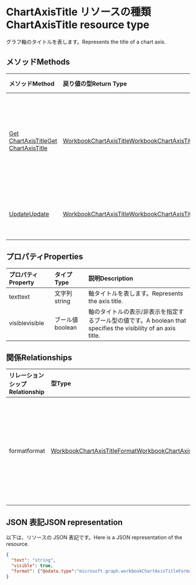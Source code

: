 # <a name="chartaxistitle-resource-type"></a><span data-ttu-id="78e11-101">ChartAxisTitle リソースの種類</span><span class="sxs-lookup"><span data-stu-id="78e11-101">ChartAxisTitle resource type</span></span>

<span data-ttu-id="78e11-102">グラフ軸のタイトルを表します。</span><span class="sxs-lookup"><span data-stu-id="78e11-102">Represents the title of a chart axis.</span></span>


## <a name="methods"></a><span data-ttu-id="78e11-103">メソッド</span><span class="sxs-lookup"><span data-stu-id="78e11-103">Methods</span></span>

| <span data-ttu-id="78e11-104">メソッド</span><span class="sxs-lookup"><span data-stu-id="78e11-104">Method</span></span>           | <span data-ttu-id="78e11-105">戻り値の型</span><span class="sxs-lookup"><span data-stu-id="78e11-105">Return Type</span></span>    |<span data-ttu-id="78e11-106">説明</span><span class="sxs-lookup"><span data-stu-id="78e11-106">Description</span></span>|
|:---------------|:--------|:----------|
|[<span data-ttu-id="78e11-107">Get ChartAxisTitle</span><span class="sxs-lookup"><span data-stu-id="78e11-107">Get ChartAxisTitle</span></span>](../api/chartaxistitle_get.md) | [<span data-ttu-id="78e11-108">WorkbookChartAxisTitle</span><span class="sxs-lookup"><span data-stu-id="78e11-108">WorkbookChartAxisTitle</span></span>](chartaxistitle.md) |<span data-ttu-id="78e11-109">chartAxisTitle オブジェクトのプロパティと関係を読み取ります。</span><span class="sxs-lookup"><span data-stu-id="78e11-109">Read properties and relationships of chartAxisTitle object.</span></span>|
|[<span data-ttu-id="78e11-110">Update</span><span class="sxs-lookup"><span data-stu-id="78e11-110">Update</span></span>](../api/chartaxistitle_update.md) | [<span data-ttu-id="78e11-111">WorkbookChartAxisTitle</span><span class="sxs-lookup"><span data-stu-id="78e11-111">WorkbookChartAxisTitle</span></span>](chartaxistitle.md)    |<span data-ttu-id="78e11-112">ChartAxisTitle オブジェクトを更新します。</span><span class="sxs-lookup"><span data-stu-id="78e11-112">Update ChartAxisTitle object.</span></span> |

## <a name="properties"></a><span data-ttu-id="78e11-113">プロパティ</span><span class="sxs-lookup"><span data-stu-id="78e11-113">Properties</span></span>
| <span data-ttu-id="78e11-114">プロパティ</span><span class="sxs-lookup"><span data-stu-id="78e11-114">Property</span></span>     | <span data-ttu-id="78e11-115">タイプ</span><span class="sxs-lookup"><span data-stu-id="78e11-115">Type</span></span>   |<span data-ttu-id="78e11-116">説明</span><span class="sxs-lookup"><span data-stu-id="78e11-116">Description</span></span>|
|:---------------|:--------|:----------|
|<span data-ttu-id="78e11-117">text</span><span class="sxs-lookup"><span data-stu-id="78e11-117">text</span></span>|<span data-ttu-id="78e11-118">文字列</span><span class="sxs-lookup"><span data-stu-id="78e11-118">string</span></span>|<span data-ttu-id="78e11-119">軸タイトルを表します。</span><span class="sxs-lookup"><span data-stu-id="78e11-119">Represents the axis title.</span></span>|
|<span data-ttu-id="78e11-120">visible</span><span class="sxs-lookup"><span data-stu-id="78e11-120">visible</span></span>|<span data-ttu-id="78e11-121">ブール値</span><span class="sxs-lookup"><span data-stu-id="78e11-121">boolean</span></span>|<span data-ttu-id="78e11-122">軸のタイトルの表示/非表示を指定するブール型の値です。</span><span class="sxs-lookup"><span data-stu-id="78e11-122">A boolean that specifies the visibility of an axis title.</span></span>|

## <a name="relationships"></a><span data-ttu-id="78e11-123">関係</span><span class="sxs-lookup"><span data-stu-id="78e11-123">Relationships</span></span>
| <span data-ttu-id="78e11-124">リレーションシップ</span><span class="sxs-lookup"><span data-stu-id="78e11-124">Relationship</span></span> | <span data-ttu-id="78e11-125">型</span><span class="sxs-lookup"><span data-stu-id="78e11-125">Type</span></span>   |<span data-ttu-id="78e11-126">説明</span><span class="sxs-lookup"><span data-stu-id="78e11-126">Description</span></span>|
|:---------------|:--------|:----------|
|<span data-ttu-id="78e11-127">format</span><span class="sxs-lookup"><span data-stu-id="78e11-127">format</span></span>|[<span data-ttu-id="78e11-128">WorkbookChartAxisTitleFormat</span><span class="sxs-lookup"><span data-stu-id="78e11-128">WorkbookChartAxisTitleFormat</span></span>](chartaxistitleformat.md)|<span data-ttu-id="78e11-p101">グラフ軸のタイトルの書式設定を表します。値の取得のみ可能です。</span><span class="sxs-lookup"><span data-stu-id="78e11-p101">Represents the formatting of chart axis title. Read-only.</span></span>|

## <a name="json-representation"></a><span data-ttu-id="78e11-131">JSON 表記</span><span class="sxs-lookup"><span data-stu-id="78e11-131">JSON representation</span></span>

<span data-ttu-id="78e11-132">以下は、リソースの JSON 表記です。</span><span class="sxs-lookup"><span data-stu-id="78e11-132">Here is a JSON representation of the resource.</span></span>

<!--{
  "blockType": "resource",
  "baseType": "microsoft.graph.entity",
  "optionalProperties": [],
  "@odata.type": "microsoft.graph.workbookChartAxisTitle"
}-->

```json
{
  "text": "string",
  "visible": true,
  "format": {"@odata.type":"microsoft.graph.workbookChartAxisTitleFormat"}
}

```

<!-- uuid: 8fcb5dbc-d5aa-4681-8e31-b001d5168d79
2015-10-25 14:57:30 UTC -->
<!-- {
  "type": "#page.annotation",
  "description": "ChartAxisTitle resource",
  "keywords": "",
  "section": "documentation",
  "tocPath": ""
}-->